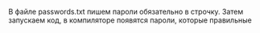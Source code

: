 В файле passwords.txt пишем пароли обязательно в строчку. Затем запускаем код, в компиляторе появятся пароли, которые правильные
